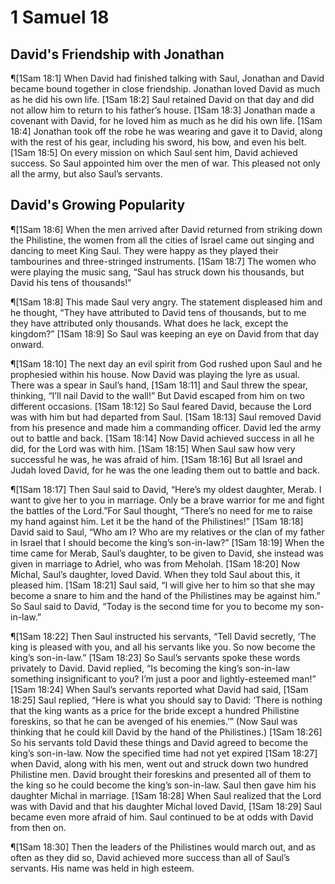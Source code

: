 # 1 Samuel 18

## David's Friendship with Jonathan
¶[1Sam 18:1] When David had finished talking with Saul, Jonathan and David became bound together in close friendship. Jonathan loved David as much as he did his own life.
[1Sam 18:2] Saul retained David on that day and did not allow him to return to his father’s house.
[1Sam 18:3] Jonathan made a covenant with David, for he loved him as much as he did his own life.
[1Sam 18:4] Jonathan took off the robe he was wearing and gave it to David, along with the rest of his gear, including his sword, his bow, and even his belt.
[1Sam 18:5] On every mission on which Saul sent him, David achieved success. So Saul appointed him over the men of war. This pleased not only all the army, but also Saul’s servants.

## David's Growing Popularity
¶[1Sam 18:6] When the men arrived after David returned from striking down the Philistine, the women from all the cities of Israel came out singing and dancing to meet King Saul. They were happy as they played their tambourines and three-stringed instruments.
[1Sam 18:7] The women who were playing the music sang, “Saul has struck down his thousands, but David his tens of thousands!”

¶[1Sam 18:8] This made Saul very angry. The statement displeased him and he thought, “They have attributed to David tens of thousands, but to me they have attributed only thousands. What does he lack, except the kingdom?”
[1Sam 18:9] So Saul was keeping an eye on David from that day onward.

¶[1Sam 18:10] The next day an evil spirit from God rushed upon Saul and he prophesied within his house. Now David was playing the lyre as usual. There was a spear in Saul’s hand,
[1Sam 18:11] and Saul threw the spear, thinking, “I’ll nail David to the wall!” But David escaped from him on two different occasions.
[1Sam 18:12] So Saul feared David, because the Lord was with him but had departed from Saul.
[1Sam 18:13] Saul removed David from his presence and made him a commanding officer. David led the army out to battle and back.
[1Sam 18:14] Now David achieved success in all he did, for the Lord was with him.
[1Sam 18:15] When Saul saw how very successful he was, he was afraid of him.
[1Sam 18:16] But all Israel and Judah loved David, for he was the one leading them out to battle and back.

¶[1Sam 18:17] Then Saul said to David, “Here’s my oldest daughter, Merab. I want to give her to you in marriage. Only be a brave warrior for me and fight the battles of the Lord.”For Saul thought, “There’s no need for me to raise my hand against him. Let it be the hand of the Philistines!”
[1Sam 18:18] David said to Saul, “Who am I? Who are my relatives or the clan of my father in Israel that I should become the king’s son-in-law?”
[1Sam 18:19] When the time came for Merab, Saul’s daughter, to be given to David, she instead was given in marriage to Adriel, who was from Meholah.
[1Sam 18:20] Now Michal, Saul’s daughter, loved David. When they told Saul about this, it pleased him.
[1Sam 18:21] Saul said, “I will give her to him so that she may become a snare to him and the hand of the Philistines may be against him.” So Saul said to David, “Today is the second time for you to become my son-in-law.”

¶[1Sam 18:22] Then Saul instructed his servants, “Tell David secretly, ‘The king is pleased with you, and all his servants like you. So now become the king’s son-in-law.”
[1Sam 18:23] So Saul’s servants spoke these words privately to David. David replied, “Is becoming the king’s son-in-law something insignificant to you? I’m just a poor and lightly-esteemed man!”
[1Sam 18:24] When Saul’s servants reported what David had said,
[1Sam 18:25] Saul replied, “Here is what you should say to David: ‘There is nothing that the king wants as a price for the bride except a hundred Philistine foreskins, so that he can be avenged of his enemies.’” (Now Saul was thinking that he could kill David by the hand of the Philistines.)
[1Sam 18:26] So his servants told David these things and David agreed to become the king’s son-in-law. Now the specified time had not yet expired
[1Sam 18:27] when David, along with his men, went out and struck down two hundred Philistine men. David brought their foreskins and presented all of them to the king so he could become the king’s son-in-law. Saul then gave him his daughter Michal in marriage.
[1Sam 18:28] When Saul realized that the Lord was with David and that his daughter Michal loved David,
[1Sam 18:29] Saul became even more afraid of him. Saul continued to be at odds with David from then on.

¶[1Sam 18:30] Then the leaders of the Philistines would march out, and as often as they did so, David achieved more success than all of Saul’s servants. His name was held in high esteem.
